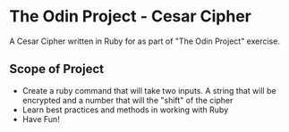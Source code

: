 # The Odin Project - Cesar Cipher
A Cesar Cipher written in Ruby for as part of "The Odin Project" exercise.

## Scope of Project
- Create a ruby command that will take two inputs. A string that will be encrypted and a number that will the "shift" of the cipher
- Learn best practices and methods in working with Ruby
- Have Fun!